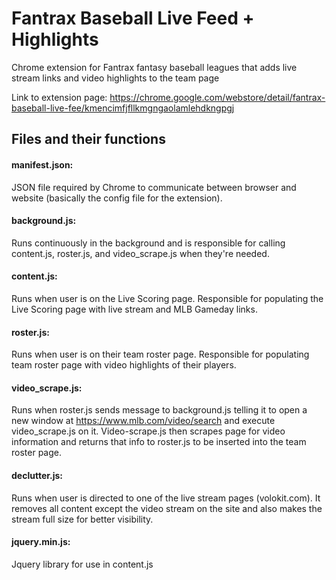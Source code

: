 # Fantrax Baseball Live Feed + Highlights
Chrome extension for Fantrax fantasy baseball leagues that adds live stream links and video highlights to the team page

Link to extension page: https://chrome.google.com/webstore/detail/fantrax-baseball-live-fee/kmencimfjfllkmgngaolamlehdkngpgj

## Files and their functions
#### manifest.json: 
JSON file required by Chrome to communicate between browser and website (basically the config file for the extension).

#### background.js: 
Runs continuously in the background and is responsible for calling content.js, roster.js, and video_scrape.js when they're needed.

#### content.js: 
Runs when user is on the Live Scoring page. Responsible for populating the Live Scoring page with live stream and MLB Gameday links.

#### roster.js: 
Runs when user is on their team roster page. Responsible for populating team roster page with video highlights of their players.

#### video_scrape.js: 
Runs when roster.js sends message to background.js telling it to open a new window at https://www.mlb.com/video/search and execute video_scrape.js on it. Video-scrape.js then scrapes page for video information and returns that info to roster.js to be inserted into the team roster page.

#### declutter.js: 
Runs when user is directed to one of the live stream pages (volokit.com). It removes all content except the video stream on the site and also makes the stream full size for better visibility.

#### jquery.min.js:
Jquery library for use in content.js
